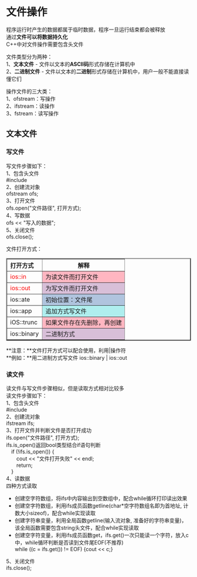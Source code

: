 # 文件操作
  
程序运行时产生的数据都属于临时数据，程序一旦运行结束都会被释放  
通过**文件可以将数据持久化**  
C++中对文件操作需要包含头文件<fstream>  
  
文件类型分为两种：  
 1、**文本文件** - 文件以文本的**ASCII码**形式存储在计算机中  
 2、**二进制文件** - 文件以文本的**二进制**形式存储在计算机中，用户一般不能直接读懂它们  
  
操作文件的三大类：  
 1、ofstream：写操作  
 2、ifstream：读操作  
 3、fstream：读写操作  
  
## 文本文件
### 写文件
写文件步骤如下：  
 1、包含头文件  
 #include<fstream>  
 2、创建流对象  
 ofstream ofs;  
 3、打开文件  
 ofs.open("文件路径", 打开方式);  
 4、写数据  
 ofs << "写入的数据";  
 5、关闭文件  
 ofs.close();  
  
文件打开方式：  
<table border="2" >
	<tr>
		<th align=left>打开方式</th>
		<th colspan="2" >解释</th>
	</tr>
	<tr>
		<td width="30%" align=left><font color=red>ios::in</front></td>
		<td align=left bgcolor=#FFB6C1>为读文件而打开文件</td>
	</tr>
	<tr>
		<td align=left><font color=red>ios::out</front></td>
		<td align=left bgcolor=#D8BFD8>为写文件而打开文件</td>
	</tr>
	<tr>
		<td align=left>ios::ate</td>
		<td align=left bgcolor=#B0C4DE>初始位置：文件尾</td>
	</tr>
	<tr>
		<td align =left>ios::app</td>
		<td align=left bgcolor=#AFEEEE>追加方式写文件</td>
	</tr>
    <tr>
		<td width="30%" align=left>iOS::trunc</td>
		<td align=left bgcolor=#FFB6C1>如果文件存在先删除，再创建</td>
	</tr>
	<tr>
		<td align=left>ios::binary</td>
		<td align=left bgcolor=#D8BFD8>二进制方式</td>
	</tr>
</table>
  
**注意：**文件打开方式可以配合使用，利用|操作符  
**例如：**用二进制方式写文件 ios::binary | ios::out  
  
### 读文件
读文件与写文件步骤相似，但是读取方式相对比较多  
读文件步骤如下：  
 1、包含头文件  
 #include<fstream>  
 2、创建流对象  
 ifstream ifs;  
 3、打开文件并判断文件是否打开成功  
 ifs.open("文件路径", 打开方式);  
 ifs.is_open()返回bool类型结合if语句判断  
 &ensp;&ensp;if (!ifs.is_open()) {  
 &ensp;&ensp;&ensp;&ensp;cout << "文件打开失败" << endl;  
 &ensp;&ensp;&ensp;&ensp;return;  
 &ensp;&ensp;}  
 4、读数据  
 四种方式读取  
 * 创建空字符数组，将ifs中内容输出到空数组中，配合while循环打印读出效果  
 * 创建空字符数组，利用ifs成员函数getline(char*空字符数组名即为首地址, 计数大小sizeof)，配合while实现读取  
 * 创建字符串变量，利用全局函数getline(输入流对象, 准备好的字符串变量)，该全局函数需要包含string头文件，配合while实现读取  
 * 创建空字符变量，利用ifs成员函数get，ifs.get()一次只能读一个字符，放入c中，while循环判断是否读到文件尾EOF(不推荐)  
 while ((c = ifs.get()) != EOF) {cout << c;}  
  
 5、关闭文件  
 ifs.close();  
  